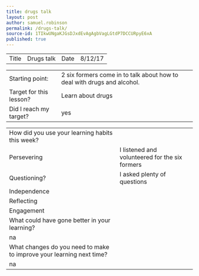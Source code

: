 ```yaml
---
title: drugs talk
layout: post
author: samuel.robinson
permalink: /drugs-talk/
source-id: 1TIkwUNgaKJGsDJxdEvAgAgbVagLGtdP7DCCURpyE6xA
published: true
---
```

<table>
  <tr>
    <td>Title</td>
    <td>Drugs talk</td>
    <td>Date</td>
    <td>8/12/17</td>
  </tr>
</table>


<table>
  <tr>
    <td>Starting point:</td>
    <td>2 six formers come in to talk about how to deal with drugs and alcohol.</td>
  </tr>
  <tr>
    <td>Target for this lesson?</td>
    <td>Learn about drugs</td>
  </tr>
  <tr>
    <td>Did I reach my target? </td>
    <td>yes</td>
  </tr>
</table>


<table>
  <tr>
    <td>How did you use your learning habits this week?</td>
    <td></td>
  </tr>
  <tr>
    <td>Persevering</td>
    <td>I listened and volunteered for the six formers</td>
  </tr>
  <tr>
    <td>Questioning?</td>
    <td>I asked plenty of questions</td>
  </tr>
  <tr>
    <td>Independence</td>
    <td></td>
  </tr>
  <tr>
    <td>Reflecting</td>
    <td></td>
  </tr>
  <tr>
    <td>Engagement</td>
    <td></td>
  </tr>
  <tr>
    <td>What could have gone better in your learning?</td>
    <td></td>
  </tr>
  <tr>
    <td>na</td>
    <td></td>
  </tr>
  <tr>
    <td>What changes do you need to make to improve your learning next time?</td>
    <td></td>
  </tr>
  <tr>
    <td>na</td>
    <td></td>
  </tr>
</table>


